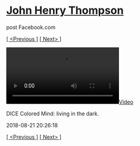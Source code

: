 # [John Henry Thompson](../README.md)
post Facebook.com

[[ <Previous ]](2018-08-22-1.md) [[ Next> ]](2018-08-15-1.md)

[![](../media/2018-08-21/DICE-Colored-Mind-living-in-the-dark.mp4)](../README.md)

DICE Colored Mind: living in the dark.

2018-08-21 20:26:18

[[ <Previous ]](2018-08-22-1.md) [[ Next> ]](2018-08-15-1.md)